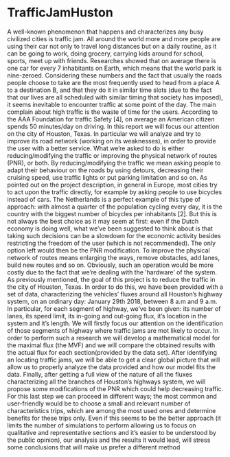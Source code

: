 # TrafficJamHuston

A well-known phenomenon that happens and characterizes any busy civilized cities is traffic jam. All around the world more and more people are using their car not only to travel long distances but on a daily routine, as it can be going to work, doing grocery, carrying kids around for school, sports, meet up with friends. Researches showed that on average there is one car for every 7 inhabitants on Earth, which means that the world park is nine-zeroed. Considering these numbers and the fact that usually the roads people choose to take are the most frequently used to head from a place A to a destination B, and that they do it in similar time slots (due to the fact that our lives are all scheduled with similar timing that society has imposed), it seems inevitable to encounter traffic at some point of the day. The main complain about high traffic is the waste of time for the users. According to the AAA Foundation for traffic Safety [4], on average an American citizen spends 50 minutes/day on driving. In this report we will focus our attention on the city of Houston, Texas. In particular we will analyze and try to improve its road network (working on its weaknesses), in order to provide the user with a better service. What we’re asked to do is either reducing/modifying the traffic or improving the physical network of routes (PNR), or both. By reducing/modifying the traffic we mean asking people to adapt their behaviour on the roads by using detours, decreasing their cruising speed, use traffic lights or put parking limitation and so on. As pointed out on the project description, in general in Europe, most cities try to act upon the traffic directly, for example by asking people to use bicycles instead of cars. The Netherlands is a perfect example of this type of approach: with almost a quarter of the population cycling every day, it is the country with the biggest number of bicycles per inhabitants [2]. But this is not always the best choice as it may seem at first: even if the Dutch economy is doing well, what we’ve been suggested to think about is that taking such decisions can be a slowdown for the economic activity besides restricting the freedom of the user (which is not recommended). The only option left would then be the PNR modification. To improve the physical network of routes means enlarging the ways, remove obstacles, add lanes, build new routes and so on. Obviously, such an operation would be more costly due to the fact that we’re dealing with the ’hardware’ of the system. As previously mentioned, the goal of this project is to reduce the traffic in the city of Houston, Texas. In order to do this, we have been provided with a set of data, characterizing the vehicles’ fluxes around all Houston’s highway system, on an ordinary day: January 29th 2018, between 8 a.m and 9 a.m. In particular, for each segment of highway, we’ve been given: its number of lanes, its speed limit, its in-going and out-going flux, it’s location in the system and it’s length. We will firstly focus our attention on the identification of those segments of highway where traffic jams are mot likely to occur. In order to perform such a research we will develop a mathematical model for the maximal flux (the MVF) and we will compare the obtained results with the actual flux for each section(provided by the data set). After identifying an locating traffic jams, we will be able to get a clear global picture that will allow us to properly analyze the data provided and how our model fits the data. Finally, after getting a full view of the nature of all the fluxes characterizing all the branches of Houston’s highways system, we will propose some modifications of the PNR which could help decreasing traffic. For this last step we can proceed in different ways; the most common and user-friendly would be to choose a small and relevant number of characteristics trips, which are among the most used ones and determine benefits for these trips only. Even if this seems to be the better approach (it limits the number of simulations to perform allowing us to focus on qualitative and representative sections and it’s easier to be understood by the public opinion), our analysis and the results it would lead, will stress some conclusions that will make us prefer a different method
